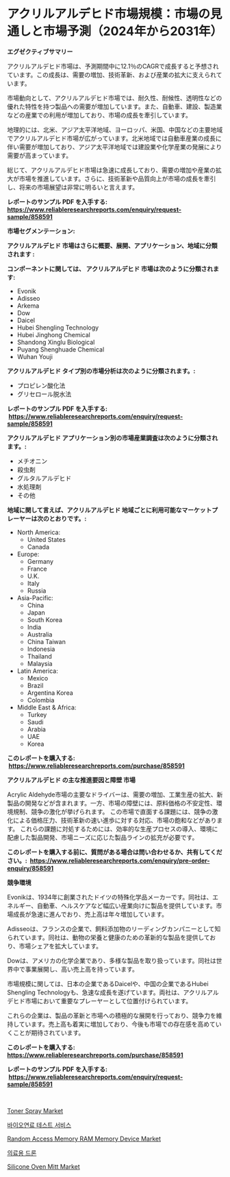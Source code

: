 <p><h1>アクリルアルデヒド市場規模：市場の見通しと市場予測（2024年から2031年）</h1></p><p><strong>エグゼクティブサマリー</strong></p>
<p><p>アクリルアルデヒド市場は、予測期間中に12.1％のCAGRで成長すると予想されています。この成長は、需要の増加、技術革新、および産業の拡大に支えられています。</p><p>市場動向として、アクリルアルデヒド市場では、耐久性、耐候性、透明性などの優れた特性を持つ製品への需要が増加しています。また、自動車、建設、製造業などの産業での利用が増加しており、市場の成長を牽引しています。</p><p>地理的には、北米、アジア太平洋地域、ヨーロッパ、米国、中国などの主要地域でアクリルアルデヒド市場が広がっています。北米地域では自動車産業の成長に伴い需要が増加しており、アジア太平洋地域では建設業や化学産業の発展により需要が高まっています。</p><p>総じて、アクリルアルデヒド市場は急速に成長しており、需要の増加や産業の拡大が市場を推進しています。さらに、技術革新や品質向上が市場の成長を牽引し、将来の市場展望は非常に明るいと言えます。</p></p>
<p><strong>レポートのサンプル PDF を入手する: <a href="https://www.reliableresearchreports.com/enquiry/request-sample/858591">https://www.reliableresearchreports.com/enquiry/request-sample/858591</a></strong></p>
<p><strong>市場セグメンテーション:</strong></p>
<p><strong> アクリルアルデヒド 市場はさらに概要、展開、アプリケーション、地域に分類されます :</strong></p>
<p><strong>コンポーネントに関しては、 アクリルアルデヒド 市場は次のように分類されます: &nbsp;</strong></p>
<p><ul><li>Evonik</li><li>Adisseo</li><li>Arkema</li><li>Dow</li><li>Daicel</li><li>Hubei Shengling Technology</li><li>Hubei Jinghong Chemical</li><li>Shandong Xinglu Biological</li><li>Puyang Shenghuade Chemical</li><li>Wuhan Youji</li></ul></p>
<p><strong> アクリルアルデヒド タイプ別の市場分析は次のように分類されます。:</strong></p>
<p><ul><li>プロピレン酸化法</li><li>グリセロール脱水法</li></ul></p>
<p><strong>レポートのサンプル PDF を入手する: &nbsp;<a href="https://www.reliableresearchreports.com/enquiry/request-sample/858591">https://www.reliableresearchreports.com/enquiry/request-sample/858591</a></strong></p>
<p><strong> アクリルアルデヒド アプリケーション別の市場産業調査は次のように分類されます。:</strong></p>
<p><ul><li>メチオニン</li><li>殺虫剤</li><li>グルタルアルデヒド</li><li>水処理剤</li><li>その他</li></ul></p>
<p><strong>地域に関して言えば、アクリルアルデヒド 地域ごとに利用可能なマーケットプレーヤーは次のとおりです。:</strong></p>
<p><ul>
    <li>
        North America:
        <ul>
            <li>United States</li>
            <li>Canada</li>
        </ul>
    </li>
    <li>
        Europe:
        <ul>
            <li>Germany</li>
            <li>France</li>
            <li>U.K.</li>
            <li>Italy</li>
            <li>Russia</li>
        </ul>
    </li>
    <li>
        Asia-Pacific:
        <ul>
            <li>China</li>
            <li>Japan</li>
            <li>South Korea</li>
            <li>India</li>
            <li>Australia</li>
            <li>China Taiwan</li>
            <li>Indonesia</li>
            <li>Thailand</li>
            <li>Malaysia</li>
        </ul>
    </li>
    <li>
        Latin America:
        <ul>
            <li>Mexico</li>
            <li>Brazil</li>
            <li>Argentina Korea</li>
            <li>Colombia</li>
        </ul>
    </li>
    <li>
        Middle East & Africa:
        <ul>
            <li>Turkey</li>
            <li>Saudi</li>
            <li>Arabia</li>
            <li>UAE</li>
            <li>Korea</li>
        </ul>
    </li>
    </ul></p>
<p><strong>このレポートを購入する: &nbsp;<a href="https://www.reliableresearchreports.com/purchase/858591">https://www.reliableresearchreports.com/purchase/858591</a></strong></p>
<p><strong>アクリルアルデヒド の主な推進要因と障壁 市場</strong></p>
<p><p>Acrylic Aldehyde市場の主要なドライバーは、需要の増加、工業生産の拡大、新製品の開発などが含まれます。一方、市場の障壁には、原料価格の不安定性、環境規制、競争の激化が挙げられます。 この市場で直面する課題には、競争の激化による価格圧力、技術革新の速い進歩に対する対応、市場の飽和などがあります。 これらの課題に対処するためには、効率的な生産プロセスの導入、環境に配慮した製品開発、市場ニーズに応じた製品ラインの拡充が必要です。</p></p>
<p><strong>このレポートを購入する前に、質問がある場合は問い合わせるか、共有してください。:&nbsp; <a href="https://www.reliableresearchreports.com/enquiry/pre-order-enquiry/858591">https://www.reliableresearchreports.com/enquiry/pre-order-enquiry/858591</a></strong></p>
<p><strong>競争環境</strong></p>
<p><p>Evonikは、1934年に創業されたドイツの特殊化学品メーカーです。同社は、エネルギー、自動車、ヘルスケアなど幅広い産業向けに製品を提供しています。市場成長が急速に進んでおり、売上高は年々増加しています。</p><p>Adisseoは、フランスの企業で、飼料添加物のリーディングカンパニーとして知られています。同社は、動物の栄養と健康のための革新的な製品を提供しており、市場シェアを拡大しています。</p><p>Dowは、アメリカの化学企業であり、多様な製品を取り扱っています。同社は世界中で事業展開し、高い売上高を持っています。</p><p>市場規模に関しては、日本の企業であるDaicelや、中国の企業であるHubei Shengling Technologyも、急速な成長を遂げています。両社は、アクリルアルデヒド市場において重要なプレーヤーとして位置付けられています。</p><p>これらの企業は、製品の革新と市場への積極的な展開を行っており、競争力を維持しています。売上高も着実に増加しており、今後も市場での存在感を高めていくことが期待されています。</p></p>
<p><strong>このレポートを購入する: &nbsp; <a href="https://www.reliableresearchreports.com/purchase/858591">https://www.reliableresearchreports.com/purchase/858591</a></strong></p>
<p><strong>レポートのサンプル PDF を入手する: &nbsp;<a href="https://www.reliableresearchreports.com/enquiry/request-sample/858591">https://www.reliableresearchreports.com/enquiry/request-sample/858591</a></strong><strong></strong></p>
<p>&nbsp;</p>
<p><p><a href="https://github.com/RichRobinson5/Market-Research-Report-List-4/blob/main/toner-spray-market.md">Toner Spray Market</a></p><p><a href="https://github.com/vs2869dizt0/Market-Research-Report-List-1/blob/main/41663564446.md">바이오연료 테스트 서비스</a></p><p><a href="https://issuu.com/reportprime-2/docs/random-access-memory-ram-memory-dev_6b174523bf2130">Random Access Memory RAM Memory Device Market</a></p><p><a href="https://github.com/sougarounis/Market-Research-Report-List-3/blob/main/90632564445.md">의료용 드론</a></p><p><a href="https://github.com/singletonthaxterkelliehr2df/Market-Research-Report-List-1/blob/main/silicone-oven-mitt-market.md">Silicone Oven Mitt Market</a></p></p>